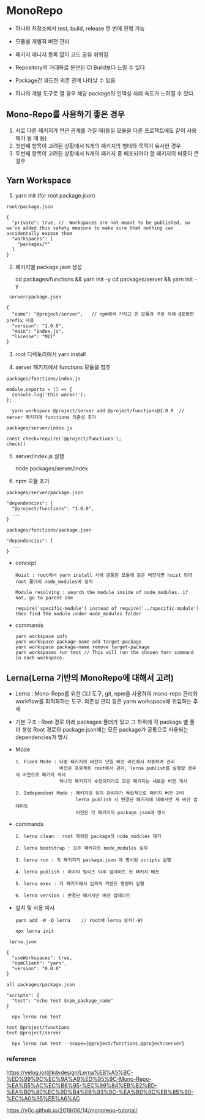 
# MonoRepo

- 하나의 저장소에서 test, build, release 한 번에 진행 가능
- 모듈별 개별적 버전 관리
- 패키지 매니저 등록 없이 코드 공유 쉬워짐

- Repository의 거대화로 분산된 CI Build보다 느릴 수 있다
- Package간 과도한 의존 관계 나타날 수 있음
- 하나의 개발 도구로 열 경우 해당 package의 인덱싱 처리 속도가 느려질 수 있다.


## Mono-Repo를 사용하기 좋은 경우

1. 서로 다른 패키지가 연관 관계를 가질 때(동일 모듈을 다른 프로젝트에도 같이 사용해야 될 때 등)
2. 첫번째 항목이 고려된 상황에서 N개의 패키지의 형태와 목적이 유사한 경우
3. 두번째 항목이 고려된 상황에서 N개의 패키지 중 배포되어야 할 패키지의 비중이 큰 경우


## Yarn Workspace

1. yarn init  (for root package.json)

``` 
root/package.json

{
  "private": true, //  Workspaces are not meant to be published, so we’ve added this safety measure to make sure that nothing can accidentally expose them
  "workspaces": [
    "packages/*"
  ]	
}
```

2. 패키지별 package.json 생성

      cd packages/functions && yarn init -y
      cd packages/server && yarn init -y

     
``` 
 server/package.json

{
  "name": "@project/server",   // npm에서 가지고 온 모듈과 구분 위해 @포함한 prefix 사용 
  "version": "1.0.0",
  "main": "index.js",
  "license": "MIT"
}
```

3. root 디렉토리에서 yarn install

4. server 패키지에서 functions 모듈을 참조

``` 
packages/functions/index.js

module.exports = () => {
  console.log('this works!');
};

```

      yarn workspace @project/server add @project/functions@1.0.0  // server 패키지에 functions 의존성 추가

``` 
packages/server/index.js     

const check=require('@project/functions');
check()

```

5. server/index.js 실행

      node packages/server/index

6. npm 모듈 추가
  
``` 
packages/server/package.json

"dependencies": {
  "@project/functions": "1.0.0",
  ...
}
```
      
``` 
packages/functions/package.json

"dependencies": {
  ...
}

```

- concept

      Hoist : root에서 yarn install 시에 공통된 모듈에 같은 버전이면 hoist 되어 root 폴더의 node_modules에 설치

      Module resolving : search the module inside of node_modules. if not, go to parent one

      require('specific-module') instead of require('../specific-module') then find the module under node_modules folder

- commands

      yarn workspace info
      yarn workspace package-name add target-package
      yarn workspace package-name remove target-package
      yarn workspaces run test // This will run the chosen Yarn command in each workspace.


## Lerna(Lerna 기반의 MonoRepo에 대해서 고려)

- Lerna : Mono-Repo를 위한 CLI 도구, git, npm을 사용하여 mono-repo 관리와 workflow를 최적화하는 도구. 의존성 관리 등은 yarm workspace에 위임하는 추세

- 기본 구조 : Root 경로 아래 packages 폴더가 있고 그 하위에 각 package 별 폴더 생성 
            Root 경로의 package.json에는 모든 package가 공통으로 사용되는 dependencies가 명시

- Mode

      1. Fixed Mode : 다중 패키지의 버전이 단일 버전 라인에서 작동하며 관리
                      버전은 프로젝트 root에서 관리, lerna publish를 실행할 경우 새 버전으로 패키지 게시
                      하나의 패키지가 수정되더라도 모든 패키지는 새로운 버전 게시

      2. Independent Mode : 패키지의 유지 관리자가 독립적으로 패키지 버전 관리
                            lerna publish 시 변경된 패키지에 대해서만 새 버전 업데이트
                            버전은 각 패키지의 package.json에 명시

- commands

      1. lerna clean : root 제외한 package의 node_modules 제거

      2. lerna bootstrap : 모든 패키지의 node_modules 설치

      3. lerna run : 각 패키지의 package.json 에 명시된 scripts 실행

      4. lerna publish : 마지막 릴리즈 이후 업데이트 된 패키지 배포

      5. lerna exec : 각 패키지에서 임의의 커맨드 명령어 실행

      6. lerna version : 변경된 패키지만 버전 업데이트

- 설치 및 사용 예시

      yarn add -W -D lerna    // root에 lerna 설치(-W)

      npx lerna init

```
 lerna.json 

{
  "useWorkspaces": true,
  "npmClient": "yarn",
  "version": "0.0.0"
}

```
     
``` 
all packages/package.json

"scripts": {
  "test": "echo test $npm_package_name"
}

```

      npx lerna run test
```
test @project/functions
test @project/server
```

      npx lerna run test --scope={@project/functions,@project/server}

### reference  
https://velog.io/@kdydesign/Lerna%EB%A5%BC-%ED%99%9C%EC%9A%A9%ED%95%9C-Mono-Repo-%EA%B5%AC%EC%B6%95-%EC%99%84%EB%B2%BD-%EA%B0%80%EC%9D%B4%EB%93%9C-%EA%B0%9C%EB%85%90-%EC%A0%95%EB%A6%AC

https://y0c.github.io/2019/06/14/monorepo-tutorial/